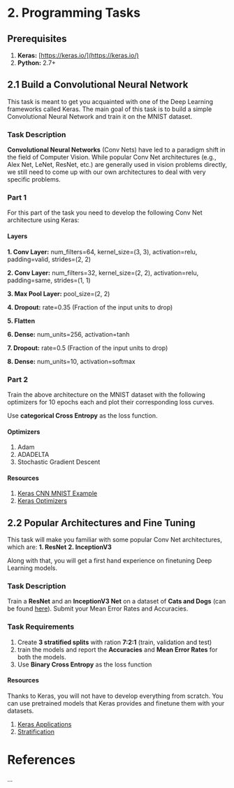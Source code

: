 # 2. Programming Tasks

## Prerequisites
1. **Keras:** [https://keras.io/](https://keras.io/)
2. **Python:** 2.7+

## 2.1 Build a Convolutional Neural Network

This task is meant to get you acquainted with one of the Deep Learning frameworks called Keras.
The main goal of this task is to build a simple Convolutional Neural Network and train it on the MNIST dataset.

### Task Description
**Convolutional Neural Networks** (Conv Nets) have led to a paradigm shift in the field of Computer Vision.
While popular Conv Net architectures (e.g., Alex Net, LeNet, ResNet, etc.) are generally used in vision problems directly,
 we still need to come up with our own architectures to deal with very specific problems.

### Part 1
For this part of the task you need to develop the following Conv Net architecture using Keras:

#### Layers

**1. Conv Layer:** num_filters=64,  kernel_size=(3, 3), activation=relu, padding=valid, strides=(2, 2)

**2. Conv Layer:** num_filters=32,  kernel_size=(2, 2), activation=relu, padding=same, strides=(1, 1)

**3. Max Pool Layer:** pool_size=(2, 2)

**4. Dropout:** rate=0.35 (Fraction of the input units to drop)

**5. Flatten**

**6. Dense:** num_units=256, activation=tanh

**7. Dropout:** rate=0.5 (Fraction of the input units to drop)

**8. Dense:** num_units=10, activation=softmax

### Part 2

Train the above architecture on the MNIST dataset with the following optimizers for 10 epochs each and plot 
their corresponding loss curves.

Use **categorical Cross Entropy** as the loss function.

#### Optimizers

1. Adam
2. ADADELTA
3. Stochastic Gradient Descent

#### Resources
1. [Keras CNN MNIST Example](https://github.com/fchollet/keras/blob/master/examples/mnist_cnn.py)
2. [Keras Optimizers](https://keras.io/optimizers/)


## 2.2 Popular Architectures and Fine Tuning

This task will make you familiar with some popular Conv Net architectures, which are:
**1. ResNet**
**2. InceptionV3**

Along with that, you will get a first hand experience on finetuning Deep Learning models.

### Task Description
Train a **ResNet** and an **InceptionV3 Net** on a dataset of **Cats and Dogs** 
(can be found [here](https://www.kaggle.com/c/dogs-vs-cats/data)). Submit your Mean Error Rates and Accuracies.

### Task Requirements

1. Create **3 stratified splits** with ration **7:2:1** (train, validation and test)
2. train the models and report the **Accuracies** and **Mean Error Rates** for both the models.
3. Use **Binary Cross Entropy** as the loss function

#### Resources
Thanks to Keras, you will not have to develop everything from scratch. You can use pretrained models that Keras provides 
and finetune them with your datasets.

1. [Keras Applications](https://keras.io/applications/)
2. [Stratification](http://scikit-learn.org/stable/modules/generated/sklearn.model_selection.StratifiedKFold.html)

# References
...